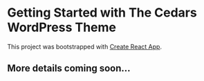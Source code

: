 # Getting Started with The Cedars WordPress Theme

This project was bootstrapped with [Create React App](https://github.com/facebook/create-react-app).

## More details coming soon...
